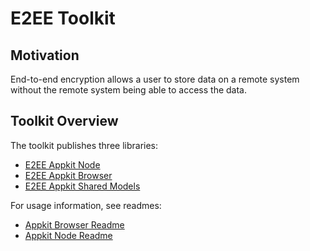 # E2EE Toolkit

## Motivation

End-to-end encryption allows a user to store data on a remote system without the remote system being able to access the data.

## Toolkit Overview

The toolkit publishes three libraries: 

- [E2EE Appkit Node](https://www.npmjs.com/package/@cyphercider/e2ee-appkit-node)
- [E2EE Appkit Browser](https://www.npmjs.com/package/@cyphercider/e2ee-appkit-browser)
- [E2EE Appkit Shared Models](https://www.npmjs.com/package/@cyphercider/e2ee-appkit-shared-models)


For usage information, see readmes:

- [Appkit Browser Readme](./packages/e2ee-appkit-browser/README.md)
- [Appkit Node Readme](./packages/e2ee-appkit-node/README.md)




